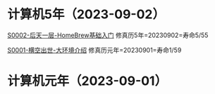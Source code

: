 # 计算机5年（2023-09-02）

[S0002-后天一层-HomeBrew基础入门](./01-练体/S0002-HomeBrew基础入门.md) 修真历5年=20230902=寿命5/55

[S0001-横空出世-大环境介绍](./00-大纲/S0001-横空出世-修真界大环境.md) 修真历元年=20230901=寿命1/59


# 计算机元年（2023-09-01）


